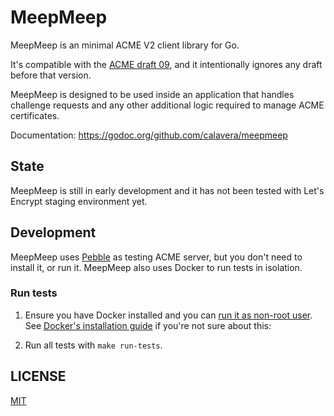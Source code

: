 # MeepMeep

MeepMeep is an minimal ACME V2 client library for Go.

It's compatible with the [ACME draft 09](https://tools.ietf.org/html/draft-ietf-acme-acme-09), and it intentionally ignores any draft before that version.

MeepMeep is designed to be used inside an application that handles challenge requests and any other additional logic required to manage ACME certificates.

Documentation: https://godoc.org/github.com/calavera/meepmeep

## State

MeepMeep is still in early development and it has not been tested with Let's Encrypt staging environment yet.

## Development

MeepMeep uses [Pebble](https://github.com/letsencrypt/pebble) as testing ACME server, but you don't need to install it, or run it.
MeepMeep also uses Docker to run tests in isolation.

### Run tests

1. Ensure you have Docker installed and you can [run it as non-root user](https://docs.docker.com/install/linux/linux-postinstall/). See [Docker's installation guide](https://docs.docker.com/install/) if you're not sure about this:

2. Run all tests with `make run-tests`.

## LICENSE

[MIT](LICENSE)
